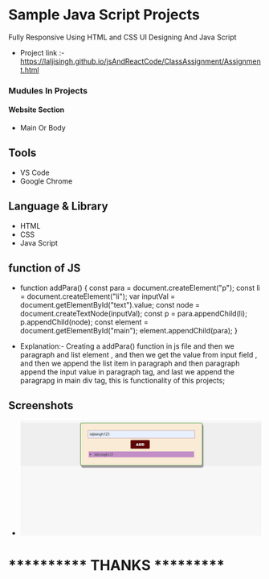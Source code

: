 
# Sample Java Script Projects 

Fully Responsive Using HTML and CSS UI Designing
And Java Script



- Project link :-  https://laljisingh.github.io/jsAndReactCode/ClassAssignment/Assignment.html




### Mudules In Projects
#### Website Section
* Main Or Body
## Tools
- VS Code
- Google Chrome
## Language & Library
- HTML
- CSS
- Java Script
## function of JS
- function addPara() {
        const para = document.createElement("p");
        const li = document.createElement("li");
        var inputVal = document.getElementById("text").value;
        const node = document.createTextNode(inputVal);
        const p = para.appendChild(li);
        p.appendChild(node);
        const element = document.getElementById("main");
        element.appendChild(para);
      }


      
- Explanation:-  Creating a addPara() function in js file and then we paragraph and list element , and then we get the value from input field , and then we append the list item in paragraph and then paragraph append the input value in paragraph tag,
and last we append the paragrapg in main div tag, this is functionality of this projects;
   

## Screenshots

- ![App Screenshot](https://github.com/laljisingh/jsAndReactCode/blob/main/ClassAssignment/Capture.JPG?raw=true)


# ********** **THANKS** *********






